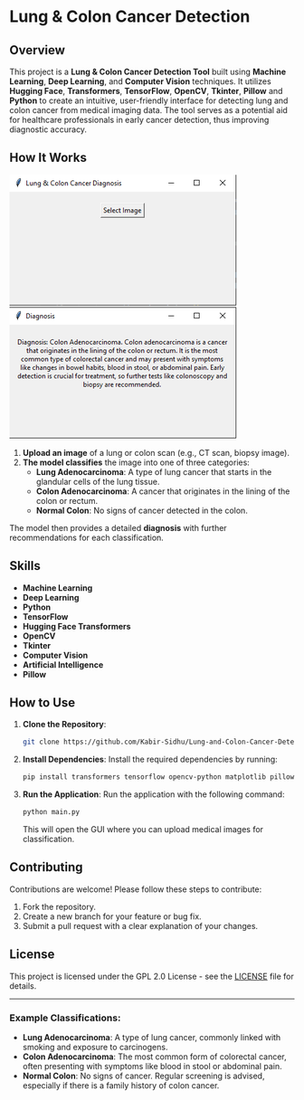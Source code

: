 # Lung & Colon Cancer Detection

## Overview
This project is a **Lung & Colon Cancer Detection Tool** built using **Machine Learning**, **Deep Learning**, and **Computer Vision** techniques. It utilizes **Hugging Face**, **Transformers**, **TensorFlow**, **OpenCV**, **Tkinter**, **Pillow** and **Python** to create an intuitive, user-friendly interface for detecting lung and colon cancer from medical imaging data. The tool serves as a potential aid for healthcare professionals in early cancer detection, thus improving diagnostic accuracy.

## How It Works
![Step 1: Upload Image](examples/image1.png)
![Step 2: Get Results](examples/image2.png)

1. **Upload an image** of a lung or colon scan (e.g., CT scan, biopsy image).
2. **The model classifies** the image into one of three categories:
   - **Lung Adenocarcinoma**: A type of lung cancer that starts in the glandular cells of the lung tissue.
   - **Colon Adenocarcinoma**: A cancer that originates in the lining of the colon or rectum.
   - **Normal Colon**: No signs of cancer detected in the colon.

The model then provides a detailed **diagnosis** with further recommendations for each classification.

## Skills
- **Machine Learning**
- **Deep Learning**
- **Python**
- **TensorFlow**
- **Hugging Face Transformers**
- **OpenCV**
- **Tkinter**
- **Computer Vision**
- **Artificial Intelligence**
- **Pillow**

## How to Use
1. **Clone the Repository**:
    ```bash
    git clone https://github.com/Kabir-Sidhu/Lung-and-Colon-Cancer-Detection
    ```

2. **Install Dependencies**:
    Install the required dependencies by running:
    ```bash
    pip install transformers tensorflow opencv-python matplotlib pillow torch
    ```

3. **Run the Application**:
    Run the application with the following command:
    ```bash
    python main.py
    ```

    This will open the GUI where you can upload medical images for classification.

## Contributing
Contributions are welcome! Please follow these steps to contribute:
1. Fork the repository.
2. Create a new branch for your feature or bug fix.
3. Submit a pull request with a clear explanation of your changes.

## License
This project is licensed under the GPL 2.0 License - see the [LICENSE](LICENSE) file for details.

---

### Example Classifications:
- **Lung Adenocarcinoma**: A type of lung cancer, commonly linked with smoking and exposure to carcinogens.
- **Colon Adenocarcinoma**: The most common form of colorectal cancer, often presenting with symptoms like blood in stool or abdominal pain.
- **Normal Colon**: No signs of cancer. Regular screening is advised, especially if there is a family history of colon cancer.
